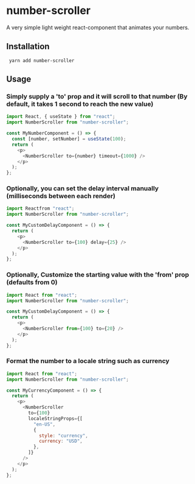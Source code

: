 # number-scroller

A very simple light weight react-component that animates your numbers.

## Installation

` yarn add number-scroller`

## Usage

### Simply supply a 'to' prop and it will scroll to that number (By default, it takes 1 second to reach the new value)

```javascript
import React, { useState } from "react";
import NumberScroller from "number-scroller";

const MyNumberComponent = () => {
  const [number, setNumber] = useState(100);
  return (
    <p>
      <NumberScroller to={number} timeout={1000} />
    </p>
  );
};
```

### Optionally, you can set the delay interval manually (milliseconds between each render)

```javascript
import Reactfrom "react";
import NumberScroller from "number-scroller";

const MyCustomDelayComponent = () => {
  return (
    <p>
      <NumberScroller to={100} delay={25} />
    </p>
  );
};
```

### Optionally, Customize the starting value with the 'from' prop (defaults from 0)

```javascript
import React from "react";
import NumberScroller from "number-scroller";

const MyCustomDelayComponent = () => {
  return (
    <p>
      <NumberScroller from={100} to={20} />
    </p>
  );
};
```

### Format the number to a locale string such as currency

```javascript
import React from "react";
import NumberScroller from "number-scroller";

const MyCurrencyComponent = () => {
  return (
    <p>
      <NumberScroller
        to={100}
        localeStringProps={[
          "en-US",
          {
            style: "currency",
            currency: "USD",
          },
        ]}
      />
    </p>
  );
};
```
